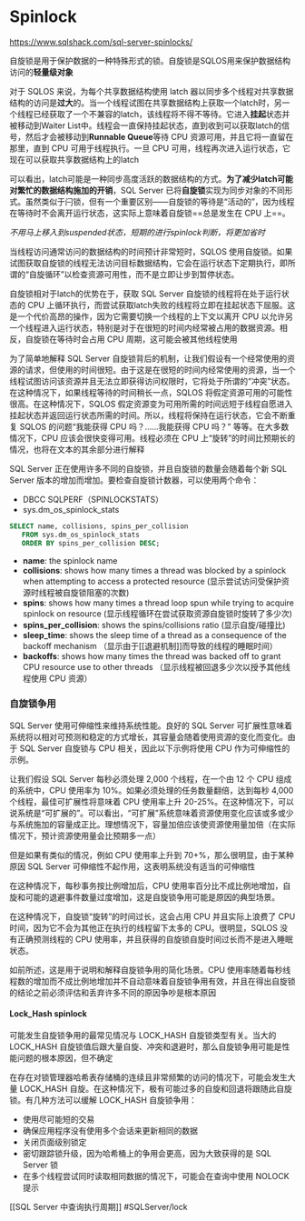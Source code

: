 # Spinlock 
https://www.sqlshack.com/sql-server-spinlocks/

自旋锁是用于保护数据的一种特殊形式的锁。自旋锁是SQLOS用来保护数据结构访问的**轻量级对象**


对于 SQLOS 来说，为每个共享数据结构使用 latch 器以同步多个线程对共享数据结构的访问是**过大**的。当一个线程试图在共享数据结构上获取一个latch时，另一个线程已经获取了一个不兼容的latch，该线程将不得不等待。它进入**挂起**状态并被移动到Waiter List中。线程会一直保持挂起状态，直到收到可以获取latch的信号，然后才会被移动到**Runnable Queue**等待 CPU 资源可用，并且它将一直留在那里，直到 CPU 可用于线程执行。一旦 CPU 可用，线程再次进入运行状态，它现在可以获取共享数据结构上的latch

可以看出，latch可能是一种同步高度活跃的数据结构的方式。**为了减少latch可能对繁忙的数据结构施加的开销**，SQL Server 已将**自旋锁**实现为同步对象的不同形式。虽然类似于闩锁，但有一个重要区别——自旋锁的等待是“活动的”，因为线程在等待时不会离开运行状态，这实际上意味着自旋锁==总是发生在 CPU 上==。

_不用马上移入到suspended状态，短期的进行spinlock判断，将更加省时_

当线程访问通常访问的数据结构的时间预计非常短时，SQLOS 使用自旋锁。如果试图获取自旋锁的线程无法访问目标数据结构，它会在运行状态下定期执行，即所谓的“自旋循环”以检查资源可用性，而不是立即让步到暂停状态。

自旋锁相对于latch的优势在于，获取 SQL Server 自旋锁的线程将在处于运行状态的 CPU 上循环执行，而尝试获取latch失败的线程将立即在挂起状态下屈服。这是一个代价高昂的操作，因为它需要切换一个线程的上下文以离开 CPU 以允许另一个线程进入运行状态，特别是对于在很短的时间内经常被占用的数据资源。相反，自旋锁在等待时会占用 CPU 周期，这可能会被其他线程使用


为了简单地解释 SQL Server 自旋锁背后的机制，让我们假设有一个经常使用的资源的请求，但使用的时间很短。由于这是在很短的时间内经常使用的资源，当一个线程试图访问该资源并且无法立即获得访问权限时，它将处于所谓的“冲突”状态。在这种情况下，如果线程等待的时间稍长一点，SQLOS 将假定资源可用的可能性很高。在这种情况下，SQLOS 假定资源变为可用所需的时间远短于线程自愿进入挂起状态并返回运行状态所需的时间。所以，线程将保持在运行状态，它会不断重复 SQLOS 的问题“我能获得 CPU 吗？……我能获得 CPU 吗？” 等等。在大多数情况下，CPU 应该会很快变得可用。线程必须在 CPU 上“旋转”的时间比预期长的情况，也将在文本的其余部分进行解释

SQL Server 正在使用许多不同的自旋锁，并且自旋锁的数量会随着每个新 SQL Server 版本的增加而增加。要检查自旋锁计数器，可以使用两个命令：

-   DBCC SQLPERF（SPINLOCKSTATS）
-  sys.dm_os_spinlock_stats
```sql
SELECT name, collisions, spins_per_collision
   FROM sys.dm_os_spinlock_stats
   ORDER BY spins_per_collision DESC;
```

-   **name**: the spinlock name
-   **collisions**: shows how many times a thread was blocked by a spinlock when attempting to access a protected resource (显示尝试访问受保护资源时线程被自旋锁阻塞的次数)
-   **spins**: shows how many times a thread loop spun while trying to acquire spinlock on resource
(显示线程循环在尝试获取资源自旋锁时旋转了多少次)
-   **spins_per_collision**: shows the spins/collisions ratio (显示自旋/碰撞比)
-   **sleep_time**: shows the sleep time of a thread as a consequence of the backoff mechanism
（显示由于[[退避机制]]而导致的线程的睡眠时间）
-   **backoffs**: shows how many times the thread was backed off to grant CPU resource use to other threads （显示线程被回退多少次以授予其他线程使用 CPU 资源）



### 自旋锁争用

SQL Server 使用可伸缩性来维持系统性能。良好的 SQL Server 可扩展性意味着系统将以相对可预测和稳定的方式增长，其容量会随着使用资源的变化而变化。由于 SQL Server 自旋锁与 CPU 相关，因此以下示例将使用 CPU 作为可伸缩性的示例。

让我们假设 SQL Server 每秒必须处理 2,000 个线程，在一个由 12 个 CPU 组成的系统中，CPU 使用率为 10%。如果必须处理的任务数量翻倍，达到每秒 4,000 个线程，最佳可扩展性将意味着 CPU 使用率上升 20-25%。在这种情况下，可以说系统是“可扩展的”。可以看出，“可扩展”系统意味着资源使用变化应该或多或少与系统施加的容量成正比。理想情况下，容量加倍应该使资源使用量加倍（在实际情况下，预计资源使用量会比预期多一点）

但是如果有类似的情况，例如 CPU 使用率上升到 70+%，那么很明显，由于某种原因 SQL Server 可伸缩性不起作用，这表明系统没有适当的可伸缩性

在这种情况下，每秒事务按比例增加后，CPU 使用率百分比不成比例地增加，自旋和可能的退避事件数量过度增加，这是自旋锁争用可能是原因的典型场景。

在这种情况下，自旋锁“旋转”的时间过长，这会占用 CPU 并且实际上浪费了 CPU 时间，因为它不会为其他正在执行的线程留下太多的 CPU。很明显，SQLOS 没有正确预测线程的 CPU 使用率，并且获得的自旋锁自旋时间过长而不是进入睡眠状态。

如前所述，这是用于说明和解释自旋锁争用的简化场景。CPU 使用率随着每秒线程数的增加而不成比例地增加并不自动意味着自旋锁争用有效，并且在得出自旋锁的结论之前必须评估和丢弃许多不同的原因争吵是根本原因



#### Lock_Hash spinlock
可能发生自旋锁争用的最常见情况与 LOCK_HASH 自旋锁类型有关。当大的 LOCK_HASH 自旋锁值后跟大量自旋、冲突和退避时，那么自旋锁争用可能是性能问题的根本原因，但不确定

在存在对锁管理器哈希表存储桶的连续且非常频繁的访问的情况下，可能会发生大量 LOCK_HASH 自旋。在这种情况下，极有可能过多的自旋和回退将跟随此自旋锁。有几种方法可以缓解 LOCK_HASH 自旋锁争用：

-   使用尽可能短的交易
-   确保应用程序没有使用多个会话来更新相同的数据
-   关闭页面级别锁定
-   密切跟踪锁升级，因为哈希桶上的争用会更高，因为大致获得的是 SQL Server 锁
-   在多个线程尝试同时读取相同数据的情况下，可能会在查询中使用 NOLOCK 提示






 [[SQL Server 中查询执行周期]]
#SQLServer/lock